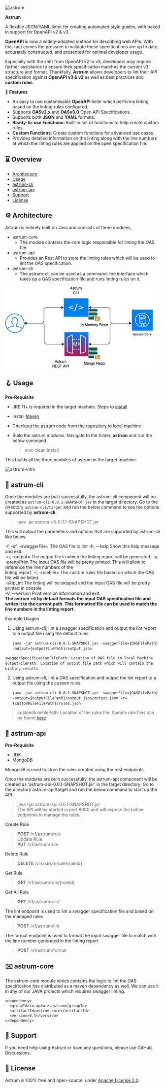 
![astrum](https://apiwiz-assets.s3.us-west-2.amazonaws.com/astrum+Main+Logo+400x300.png)

**Astrum**

A flexible JSON/YAML linter for creating automated style guides, with baked in support for OpenAPI v2 &amp; v3.

**OpenAPI** is now a widely-adopted method for describing web APIs. With that fact comes the pressure to validate these specifications are up to date, accurately constructed, and presented for optimal developer usage.

Especially with the shift from OpenAPI v2 to v3, developers may require further assistance to ensure their specification matches the current v3 structure and format. Thankfully, **Astrum** allows developers to lint their API specification against **OpenAPI v3 & v2** as well as best practices and **custom rules**.

🎁 **Features**

- An easy to use customisable **OpenAPI** linter which performs linting based on the linting rules configured.
- Supports **OASv2.x** and **OASv3.0** Open API Specifications.
- Supports both **JSON** and **YAML** formats.
- **Ready-to-use Functions:** Built-in set of functions to help create custom rules.
- **Custom Functions**: Create custom functions for advanced use cases.
- Provides detailed information on the linting along with the line numbers at which the linting rules are applied on the open specification file.

## ⌛ Overview

- [Architecture](#architecture)
- [Usage](#usage)
- [astrum-cli](#astrum-cli)
- [astrum-api](#astrum-api)
- [Support](#support)
- [License](#license)

## ⚙️ Architecture

Astrum is entirely built on Java and consists of three modules,

- astrum-core
    - The module contains the core logic responsible for linting the OAS file.
- astrum-api
    - Provides an Rest API to store the linting rules which will be used to lint the OAS specification.
- astrum-cli
    - The astrum-cli can be used as a command-line interface which takes up a OAS specification file and runs linting rules on it.

![Architecture](resources/astrum-arch.png)

## 🪝 Usage

**Pre-Requisite**

- JRE 11+ is required in the target machine. Steps to [install](https://docs.oracle.com/goldengate/1212/gg-winux/GDRAD/java.htm#BGBFHBEA)
- Install [Maven](https://maven.apache.org/index.html)
- Checkout the astrum code from the [repository](https://github.com/apiwizlabs/astrum) to local machine
- Build the astrum modules. Navigate to the folder, **astrum** and run the below command

  > mvn clean install

This builds all the three modules of astrum in the target machine.

![astrum-intro](https://user-images.githubusercontent.com/85753274/147901053-11574069-b1a3-4f57-823d-110af0b243fc.gif)

## 🧰 astrum-cli

Once the modules are built successfully, the astrum-cli component will be created as `astrum-cli-0.0.1-SNAPSHOT.jar` in the target directory. Go to the directory `astrum-cli/target` and run the below command to see the options supported by **astrum-cli**.

> java -jar astrum-cli-0.0.1-SNAPSHOT.jar

This will output the parameters and options that are supported by astrum-cli like below.

-f, -sf, -swaggerFile=<OASFile>  The OAS file to lint       -h, --help                       Show this help message and exit.  
-o, -output=<outputFile>         The output file in which the linting report will be generated.       -p, -prettyPrint                 The input OAS file will be pretty printed. This will allow to reference the line numbers of the  
linting report.       -r, -ruleFile=<rulesFile>        The custom rules file based on which the OAS file will be linted.                      
-skipLint                        The linting will be skipped and the input OAS file will be pretty printed in console.  
-V, --version                    Print version information and exit.  
**The astrum-cli by default formats the input OAS specification file and writes it to the current path. This formatted file can be used to match the line numbers in the linting report.**

Example Usages

1. Using astrum-cli, lint a swagger specification and output the lint report to a output file using the default rules

   `java -jar astrum-cli-0.0.1-SNAPSHOT.jar -swaggerFile={OASFilePath} -output={outputFilePath}/output.json`

`swaggerSpecificationFilePath: Location of OAS file in local Machine`    `outputFilePath: Location of output file path which will contain the Linting results`

2. Using astrum-cli, lint a OAS specification and output the lint report to a output file using the custom rules

   `java -jar astrum-cli-0.0.1-SNAPSHOT.jar -swaggerFile={OASFilePath} -output={outputFilePath}/output.json/output.json -r={customRuleFilePath}/rules.json`

> customRuleFilePath: Location of the rules file. Sample rule files can be found [here](/astrum-cli/src/main/resources/)

## 🔗 astrum-api

**Pre-Requisite**

- JDK
- MongoDB

MongoDB is used to store the rules created using the rest endpoints


Once the modules are built successfully, the astrum-api component will be created as 'astrum-api-0.0.1-SNAPSHOT.jar' in the target directory. Go to the directory astrum-api/target and run the below command to start up the API.

> java -jar astrum-api-0.0.1-SNAPSHOT.jar  
The API will be started in port 8080 and will expose the below endpoints to manage the rules.

Create Rule
> **POST**   /v1/astrum/rule   
Update Rule  
> **PUT**    /v1/astrum/rule

Delete Rule
> **DELETE** /v1/astrum/rule/{ruleId}

Get Rule
> **GET**    /v1/astrum/rule/{ruleId}

Get All Rule
> **GET**    /v1/astrum/rule/

The lint endpoint is used to lint a swagger specification file and based on the managed rules

> **POST** /v1/astrum/lint


The format endpoint is used to format the input swagger file to match with the line number generated in the linting report

> **POST** /v1/astrum/format

## :envelope: astrum-core

The astrum-core module which contains the logic to lint the OAS specification has distributed as a maven dependency as well. We can use it in any of our JAVA projects which requires swagger linting.

    <dependency>
      <groupId>io.apiwiz.astrum</groupId>
      <artifactId>astrum-core</artifactId>
      <version>0.1</version>
    </dependency>


## 🤝 **Support**
If you need help using Astrum or have any questions, please use GitHub Discussions.

## 🪪 **License**

Astrum is 100% free and open-source, under [Apache License 2.0](https://github.com/apiwizlabs/astrum/blob/main/LICENSE).